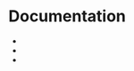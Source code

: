 # Documentation

- [](https://towardsdatascience.com/auto-docs-for-python-b545ce372e2d)
- [](https://towardsdatascience.com/how-to-write-an-awesome-readme-68bf4be91f8b)
- [](https://diagrams.mingrammer.com/)
